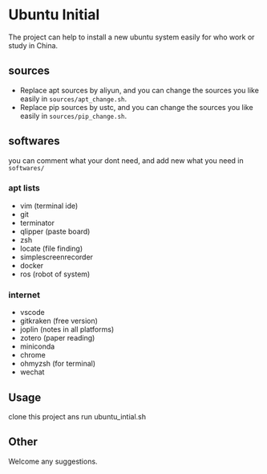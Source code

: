 # Ubuntu Initial

The project can help to install a new ubuntu system easily for who work or study in China.

## sources
* Replace apt sources by aliyun, and you can change the sources you like easily in `sources/apt_change.sh`.
* Replace pip sources by ustc, and you can change the sources you like easily in `sources/pip_change.sh`.

## softwares
you can comment what your dont need, and add new what you need in `softwares/`
### apt lists
* vim (terminal ide)
* git
* terminator
* qlipper (paste board)
* zsh
* locate (file finding)
* simplescreenrecorder
* docker
* ros (robot of system)

### internet
* vscode
* gitkraken (free version)
* joplin (notes in all platforms)
* zotero (paper reading)
* miniconda
* chrome
* ohmyzsh (for terminal)
* wechat

## Usage
clone this project ans run ubuntu_intial.sh

## Other
Welcome any suggestions.
